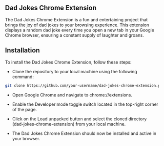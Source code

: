 ## Dad Jokes Chrome Extension  

The Dad Jokes Chrome Extension is a fun and entertaining project that brings the joy of dad jokes to your browsing experience. This extension displays a random dad joke every time you open a new tab in your Google Chrome browser, ensuring a constant supply of laughter and groans.

## Installation
To install the Dad Jokes Chrome Extension, follow these steps:

- Clone the repository to your local machine using the following command:

```bash
git clone https://github.com/your-username/dad-jokes-chrome-extension.git
```
- Open Google Chrome and navigate to chrome://extensions.

- Enable the Developer mode toggle switch located in the top-right corner of the page.

- Click on the Load unpacked button and select the cloned directory (dad-jokes-chrome-extension) from your local machine.

- The Dad Jokes Chrome Extension should now be installed and active in your browser.
